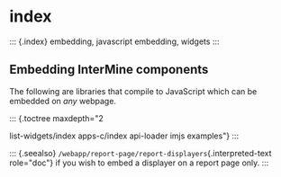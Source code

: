 # index

::: {.index} embedding, javascript embedding, widgets :::

## Embedding InterMine components

The following are libraries that compile to JavaScript which can be embedded on _any_ webpage.

::: {.toctree maxdepth="2

list-widgets/index apps-c/index api-loader imjs examples"} :::

::: {.seealso} `/webapp/report-page/report-displayers`{.interpreted-text role="doc"} if you wish to embed a displayer on a report page only. :::

